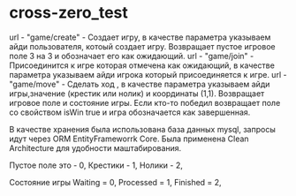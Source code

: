 # cross-zero_test

url - "game/create" - Создает игру, в качестве параметра указываем айди пользователя, котоый создает игру. Возвращает пустое игровое поле 3 на 3 и
обозначает его как ожидающий.
url - "game/join" - Присоединится к игре которая отмечена как ожидающий, в качестве параметра указываем айди игрока который присоединяется к игре.
url - "game/move" - Сделать ход , в качестве параметра указываем айди игры,значение (крестик или нолик) и координаты (1,1). Возвращает игровое поле и состояние игры.
Если кто-то победил возвращает поле со свойством isWin true и игра обозначается как завершенная.

В качестве хранения была использована база данных mysql, запросы идут через ORM EntityFrameworrk Core.
Была применена Clean Architecture для удобности маштабирования.

Пустое поле это - 0,
Крестики - 1,
Нолики - 2,

Состояние игры
Waiting = 0,
Processed = 1,
Finished = 2,
